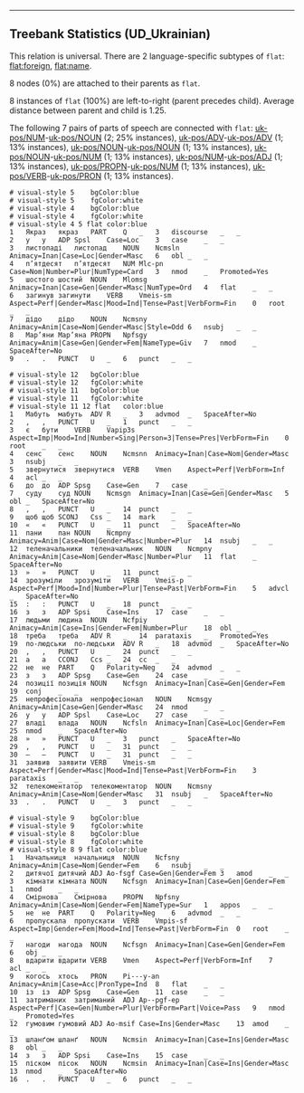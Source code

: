 

--------------------------------------------------------------------------------

## Treebank Statistics (UD_Ukrainian)

This relation is universal.
There are 2 language-specific subtypes of `flat`: [flat:foreign](), [flat:name]().

8 nodes (0%) are attached to their parents as `flat`.

8 instances of `flat` (100%) are left-to-right (parent precedes child).
Average distance between parent and child is 1.25.

The following 7 pairs of parts of speech are connected with `flat`: [uk-pos/NUM]()-[uk-pos/NOUN]() (2; 25% instances), [uk-pos/ADV]()-[uk-pos/ADV]() (1; 13% instances), [uk-pos/NOUN]()-[uk-pos/NOUN]() (1; 13% instances), [uk-pos/NOUN]()-[uk-pos/NUM]() (1; 13% instances), [uk-pos/NUM]()-[uk-pos/ADJ]() (1; 13% instances), [uk-pos/PROPN]()-[uk-pos/NUM]() (1; 13% instances), [uk-pos/VERB]()-[uk-pos/PRON]() (1; 13% instances).


~~~ conllu
# visual-style 5	bgColor:blue
# visual-style 5	fgColor:white
# visual-style 4	bgColor:blue
# visual-style 4	fgColor:white
# visual-style 4 5 flat	color:blue
1	Якраз	якраз	PART	Q	_	3	discourse	_	_
2	у	у	ADP	Spsl	Case=Loc	3	case	_	_
3	листопаді	листопад	NOUN	Ncmsln	Animacy=Inan|Case=Loc|Gender=Masc	6	obl	_	_
4	п’ятдесят	п’ятдесят	NUM	Mlc-pn	Case=Nom|Number=Plur|NumType=Card	3	nmod	_	Promoted=Yes
5	шостого	шостий	NOUN	Mlomsg	Animacy=Inan|Case=Gen|Gender=Masc|NumType=Ord	4	flat	_	_
6	загинув	загинути	VERB	Vmeis-sm	Aspect=Perf|Gender=Masc|Mood=Ind|Tense=Past|VerbForm=Fin	0	root	_	_
7	дідо	дідо	NOUN	Ncmsny	Animacy=Anim|Case=Nom|Gender=Masc|Style=Odd	6	nsubj	_	_
8	Мар’яни	Мар’яна	PROPN	Npfsgy	Animacy=Anim|Case=Gen|Gender=Fem|NameType=Giv	7	nmod	_	SpaceAfter=No
9	.	.	PUNCT	U	_	6	punct	_	_

~~~


~~~ conllu
# visual-style 12	bgColor:blue
# visual-style 12	fgColor:white
# visual-style 11	bgColor:blue
# visual-style 11	fgColor:white
# visual-style 11 12 flat	color:blue
1	Мабуть	мабуть	ADV	R	_	3	advmod	_	SpaceAfter=No
2	,	,	PUNCT	U	_	1	punct	_	_
3	є	бути	VERB	Vapip3s	Aspect=Imp|Mood=Ind|Number=Sing|Person=3|Tense=Pres|VerbForm=Fin	0	root	_	_
4	сенс	сенс	NOUN	Ncmsnn	Animacy=Inan|Case=Nom|Gender=Masc	3	nsubj	_	_
5	звернутися	звернутися	VERB	Vmen	Aspect=Perf|VerbForm=Inf	4	acl	_	_
6	до	до	ADP	Spsg	Case=Gen	7	case	_	_
7	суду	суд	NOUN	Ncmsgn	Animacy=Inan|Case=Gen|Gender=Masc	5	obl	_	SpaceAfter=No
8	,	,	PUNCT	U	_	14	punct	_	_
9	щоб	щоб	SCONJ	Css	_	14	mark	_	_
10	«	«	PUNCT	U	_	11	punct	_	SpaceAfter=No
11	пани	пан	NOUN	Ncmpny	Animacy=Anim|Case=Nom|Gender=Masc|Number=Plur	14	nsubj	_	_
12	теленачальники	теленачальник	NOUN	Ncmpny	Animacy=Anim|Case=Nom|Gender=Masc|Number=Plur	11	flat	_	SpaceAfter=No
13	»	»	PUNCT	U	_	11	punct	_	_
14	зрозуміли	зрозуміти	VERB	Vmeis-p	Aspect=Perf|Mood=Ind|Number=Plur|Tense=Past|VerbForm=Fin	5	advcl	_	SpaceAfter=No
15	:	:	PUNCT	U	_	18	punct	_	_
16	з	з	ADP	Spsi	Case=Ins	17	case	_	_
17	людьми	людина	NOUN	Ncfpiy	Animacy=Anim|Case=Ins|Gender=Fem|Number=Plur	18	obl	_	_
18	треба	треба	ADV	R	_	14	parataxis	_	Promoted=Yes
19	по-людськи	по-людськи	ADV	R	_	18	advmod	_	SpaceAfter=No
20	,	,	PUNCT	U	_	24	punct	_	_
21	а	а	CCONJ	Ccs	_	24	cc	_	_
22	не	не	PART	Q	Polarity=Neg	24	advmod	_	_
23	з	з	ADP	Spsg	Case=Gen	24	case	_	_
24	позиції	позиція	NOUN	Ncfsgn	Animacy=Inan|Case=Gen|Gender=Fem	19	conj	_	_
25	непрофесіонала	непрофесіонал	NOUN	Ncmsgy	Animacy=Anim|Case=Gen|Gender=Masc	24	nmod	_	_
26	у	у	ADP	Spsl	Case=Loc	27	case	_	_
27	владі	влада	NOUN	Ncfsln	Animacy=Inan|Case=Loc|Gender=Fem	25	nmod	_	SpaceAfter=No
28	»	»	PUNCT	U	_	3	punct	_	SpaceAfter=No
29	,	,	PUNCT	U	_	31	punct	_	_
30	—	—	PUNCT	U	_	31	punct	_	_
31	заявив	заявити	VERB	Vmeis-sm	Aspect=Perf|Gender=Masc|Mood=Ind|Tense=Past|VerbForm=Fin	3	parataxis	_	_
32	телекоментатор	телекоментатор	NOUN	Ncmsny	Animacy=Anim|Case=Nom|Gender=Masc	31	nsubj	_	SpaceAfter=No
33	.	.	PUNCT	U	_	3	punct	_	_

~~~


~~~ conllu
# visual-style 9	bgColor:blue
# visual-style 9	fgColor:white
# visual-style 8	bgColor:blue
# visual-style 8	fgColor:white
# visual-style 8 9 flat	color:blue
1	Начальниця	начальниця	NOUN	Ncfsny	Animacy=Anim|Case=Nom|Gender=Fem	6	nsubj	_	_
2	дитячої	дитячий	ADJ	Ao-fsgf	Case=Gen|Gender=Fem	3	amod	_	_
3	кімнати	кімната	NOUN	Ncfsgn	Animacy=Inan|Case=Gen|Gender=Fem	1	nmod	_	_
4	Смірнова	Смірнова	PROPN	Npfsny	Animacy=Anim|Case=Nom|Gender=Fem|NameType=Sur	1	appos	_	_
5	не	не	PART	Q	Polarity=Neg	6	advmod	_	_
6	пропускала	пропускати	VERB	Vmpis-sf	Aspect=Imp|Gender=Fem|Mood=Ind|Tense=Past|VerbForm=Fin	0	root	_	_
7	нагоди	нагода	NOUN	Ncfsgn	Animacy=Inan|Case=Gen|Gender=Fem	6	obj	_	_
8	вдарити	вдарити	VERB	Vmen	Aspect=Perf|VerbForm=Inf	7	acl	_	_
9	когось	хтось	PRON	Pi---y-an	Animacy=Anim|Case=Acc|PronType=Ind	8	flat	_	_
10	із	із	ADP	Spsg	Case=Gen	11	case	_	_
11	затриманих	затриманий	ADJ	Ap--pgf-ep	Aspect=Perf|Case=Gen|Number=Plur|VerbForm=Part|Voice=Pass	9	nmod	_	Promoted=Yes
12	гумовим	гумовий	ADJ	Ao-msif	Case=Ins|Gender=Masc	13	amod	_	_
13	шланґом	шланґ	NOUN	Ncmsin	Animacy=Inan|Case=Ins|Gender=Masc	8	obl	_	_
14	з	з	ADP	Spsi	Case=Ins	15	case	_	_
15	піском	пісок	NOUN	Ncmsin	Animacy=Inan|Case=Ins|Gender=Masc	13	nmod	_	SpaceAfter=No
16	.	.	PUNCT	U	_	6	punct	_	_

~~~


